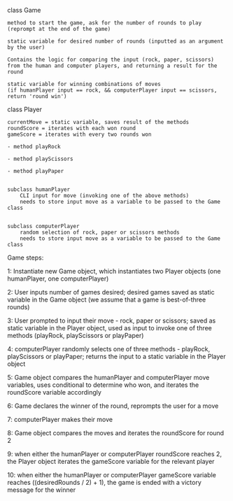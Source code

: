 class Game

    method to start the game, ask for the number of rounds to play (reprompt at the end of the game)

    static variable for desired number of rounds (inputted as an argument by the user)
    
    Contains the logic for comparing the input (rock, paper, scissors) from the human and computer players, and returning a result for the round

    static variable for winning combinations of moves
    (if humanPlayer input == rock, && computerPlayer input == scissors, return 'round win')

class Player

    currentMove = static variable, saves result of the methods
    roundScore = iterates with each won round
    gameScore = iterates with every two rounds won

    - method playRock

    - method playScissors

    - method playPaper


    subclass humanPlayer
        CLI input for move (invoking one of the above methods)
        needs to store input move as a variable to be passed to the Game class


    subclass computerPlayer
        random selection of rock, paper or scissors methods
        needs to store input move as a variable to be passed to the Game class


Game steps:

1: Instantiate new Game object, which instantiates two Player objects (one humanPlayer, one computerPlayer)

2: User inputs number of games desired; desired games saved as static variable in the Game object (we assume that a game is best-of-three rounds)

3: User prompted to input their move - rock, paper or scissors; saved as static variable in the Player object, used as input to invoke one of three methods (playRock, playScissors or playPaper)

4: computerPlayer randomly selects one of three methods - playRock, playScissors or playPaper; returns the input to a static variable in the Player object

5: Game object compares the humanPlayer and computerPlayer move variables, uses conditional to determine who won, and iterates the roundScore variable accordingly

6: Game declares the winner of the round, reprompts the user for a move

7: computerPlayer makes their move

8: Game object compares the moves and iterates the roundScore for round 2

9: when either the humanPlayer or computerPlayer roundScore reaches 2, the Player object iterates the gameScore variable for the relevant player

10: when either the humanPlayer or computerPlayer gameScore variable reaches ((desiredRounds / 2) + 1), the game is ended with a victory message for the winner



